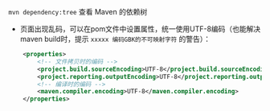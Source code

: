 
`mvn dependency:tree` 查看 Maven 的依赖树



- 页面出现乱码，可以在pom文件中设置属性，统一使用UTF-8编码（也能解决maven build时，提示 `xxxxx 编码GBK的不可映射字符` 的警告）：

```xml
    <properties>
		<!-- 文件拷贝时的编码 -->
        <project.build.sourceEncoding>UTF-8</project.build.sourceEncoding>
        <project.reporting.outputEncoding>UTF-8</project.reporting.outputEncoding>
        <!-- 编译时的编码 -->
        <maven.compiler.encoding>UTF-8</maven.compiler.encoding>
	</properties>
```

